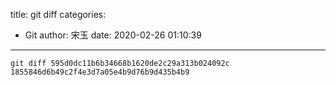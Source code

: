 title: git diff
categories:
 - Git
author: 宋玉
date: 2020-02-26 01:10:39
---

```git
git diff 595d0dc11b6b34668b1620de2c29a313b024092c 1855846d6b49c2f4e3d7a05e4b9d76b9d435b4b9
```


